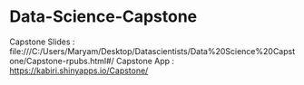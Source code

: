 # Data-Science-Capstone
Capstone Slides : file:///C:/Users/Maryam/Desktop/Datascientists/Data%20Science%20Capstone/Capstone-rpubs.html#/
Capstone App : https://kabiri.shinyapps.io/Capstone/
